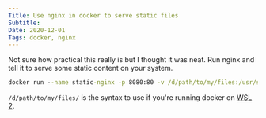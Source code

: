 ```yaml
---
Title: Use nginx in docker to serve static files
Subtitle: 
Date: 2020-12-01
Tags: docker, nginx
---
```


Not sure how practical this really is but I thought it was neat. Run nginx and tell it to
serve some static content on your system.

<!--more-->

```cmd
docker run --name static-nginx -p 8080:80 -v /d/path/to/my/files:/usr/share/nginx/html:ro -d nginx
```

`/d/path/to/my/files/` is the syntax to use if you're running docker on
[WSL 2](https://docs.microsoft.com/en-us/windows/wsl/wsl2-faq).

